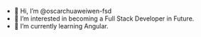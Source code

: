 - 👋 Hi, I’m @oscarchuaweiwen-fsd
- 👀 I’m interested in becoming a Full Stack Developer in Future.
- 🌱 I’m currently learning Angular.

